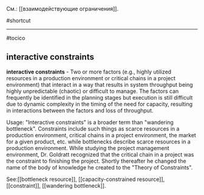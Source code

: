 См.: [[взаимодействующие ограничения]].

#shortcut




<hr/>

#tocico

## interactive constraints

<b>interactive constraints</b> -  Two or more factors (e.g., highly utilized resources in a production environment or critical chains in a project environment) that interact in a way that results in system throughput being highly unpredictable (chaotic) or difficult to manage. The factors can frequently be identified in the planning stages but execution is still difficult due to dynamic complexity in the timing of the need for capacity, resulting in interactions between the factors and loss of throughput.



Usage: "Interactive constraints" is a broader term than "wandering bottleneck".  Constraints include such things as scarce resources in a production environment, critical chains in a project environment, the market for a given product, etc. while bottlenecks describe scarce resources in a production environment.  While studying the project management environment, Dr. Goldratt recognized that the critical chain in a project was the constraint to finishing the project.  Shortly thereafter he changed the name of the body of knowledge he created to the "Theory of Constraints".





See:[[bottleneck resource]], [[capacity-constrained resource]], [[constraint]], [[wandering bottleneck]].
